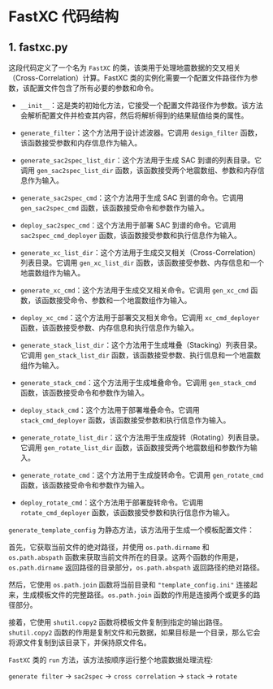 # FastXC 代码结构

## 1. fastxc.py
这段代码定义了一个名为 `FastXC` 的类，该类用于处理地震数据的交叉相关（Cross-Correlation）计算。FastXC 类的实例化需要一个配置文件路径作为参数，该配置文件包含了所有必要的参数和命令。

* `__init__`：这是类的初始化方法，它接受一个配置文件路径作为参数。该方法会解析配置文件并检查其内容，然后将解析得到的结果赋值给类的属性。

* `generate_filter`：这个方法用于设计滤波器。它调用 `design_filter` 函数，该函数接受参数和内存信息作为输入。

* `generate_sac2spec_list_dir`：这个方法用于生成 SAC 到谱的列表目录。它调用 `gen_sac2spec_list_dir` 函数，该函数接受两个地震数组、参数和内存信息作为输入。

* `generate_sac2spec_cmd`：这个方法用于生成 SAC 到谱的命令。它调用 `gen_sac2spec_cmd` 函数，该函数接受命令和参数作为输入。

* `deploy_sac2spec_cmd`：这个方法用于部署 SAC 到谱的命令。它调用 `sac2spec_cmd_deployer` 函数，该函数接受参数和执行信息作为输入。

* `generate_xc_list_dir`：这个方法用于生成交叉相关（Cross-Correlation）列表目录。它调用 `gen_xc_list_dir` 函数，该函数接受参数、内存信息和一个地震数组作为输入。

* `generate_xc_cmd`：这个方法用于生成交叉相关命令。它调用 `gen_xc_cmd` 函数，该函数接受命令、参数和一个地震数组作为输入。

* `deploy_xc_cmd`：这个方法用于部署交叉相关命令。它调用 `xc_cmd_deployer` 函数，该函数接受参数、内存信息和执行信息作为输入。

* `generate_stack_list_dir`：这个方法用于生成堆叠（Stacking）列表目录。它调用 `gen_stack_list_dir` 函数，该函数接受参数、执行信息和一个地震数组作为输入。

* `generate_stack_cmd`：这个方法用于生成堆叠命令。它调用 `gen_stack_cmd` 函数，该函数接受命令和参数作为输入。

* `deploy_stack_cmd`：这个方法用于部署堆叠命令。它调用 `stack_cmd_deployer` 函数，该函数接受参数和执行信息作为输入。

* `generate_rotate_list_dir`：这个方法用于生成旋转（Rotating）列表目录。它调用 `gen_rotate_list_dir` 函数，该函数接受两个地震数组和参数作为输入。

* `generate_rotate_cmd`：这个方法用于生成旋转命令。它调用 `gen_rotate_cmd` 函数，该函数接受命令和参数作为输入。

* `deploy_rotate_cmd`：这个方法用于部署旋转命令。它调用 `rotate_cmd_deployer` 函数，该函数接受参数和执行信息作为输入。

`generate_template_config` 为静态方法，该方法用于生成一个模板配置文件：

首先，它获取当前文件的绝对路径，并使用 `os.path.dirname` 和 `os.path.abspath` 函数来获取当前文件所在的目录。这两个函数的作用是，`os.path.dirname` 返回路径的目录部分，`os.path.abspath` 返回路径的绝对路径。

然后，它使用 `os.path.join` 函数将当前目录和 `"template_config.ini"` 连接起来，生成模板文件的完整路径。`os.path.join` 函数的作用是连接两个或更多的路径部分。

接着，它使用 `shutil.copy2` 函数将模板文件复制到指定的输出路径。`shutil.copy2` 函数的作用是复制文件和元数据，如果目标是一个目录，那么它会将源文件复制到该目录下，并保持原文件名。

`FastXC` 类的 `run` 方法，该方法按顺序运行整个地震数据处理流程:

`generate filter` -> `sac2spec` -> `cross correlation` -> `stack` -> `rotate`    